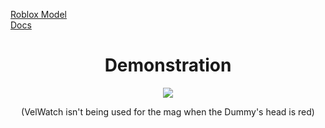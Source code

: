 [Roblox Model](https://create.roblox.com/marketplace/asset/8737525854/VelWatch) <br/>
[Docs](https://synthranger.github.io/VelWatch/)
<div align="center"> 
<h1>Demonstration</h1>
<img src="https://synthranger.github.io/VelWatch/Demo.gif"/>

(VelWatch isn't being used for the mag when the Dummy's head is red)
</div>
